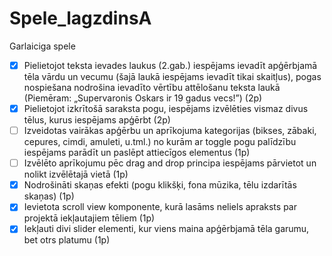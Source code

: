 # Spele_lagzdinsA
Garlaiciga spele
- [x] Pielietojot teksta ievades laukus (2.gab.) iespējams ievadīt apģērbjamā tēla vārdu un vecumu
(šajā laukā iespējams ievadīt tikai skaitļus), pogas nospiešana nodrošina ievadīto vērtību
attēlošanu teksta laukā (Piemēram: „Supervaronis Oskars ir 19 gadus vecs!”) (2p)
- [x] Pielietojot izkrītošā saraksta pogu, iespējams izvēlēties vismaz divus tēlus, kurus iespējams apģērbt (2p)
- [ ] Izveidotas vairākas apģērbu un aprīkojuma kategorijas (bikses, zābaki, cepures, cimdi, amuleti,
u.tml.) no kurām ar toggle pogu palīdzību iespējams parādīt un paslēpt attiecīgos elementus (1p)
- [ ] Izvēlēto aprīkojumu pēc drag and drop principa iespējams pārvietot un nolikt izvēlētajā vietā (1p)
- [x]  Nodrošināti skaņas efekti (pogu klikšķi, fona mūzika, tēlu izdarītās skaņas) (1p)
- [x]  Ievietota scroll view komponente, kurā lasāms neliels apraksts par projektā iekļautajiem tēliem (1p)
- [x] Iekļauti divi slider elementi, kur viens maina apģērbjamā tēla garumu, bet otrs platumu (1p)
